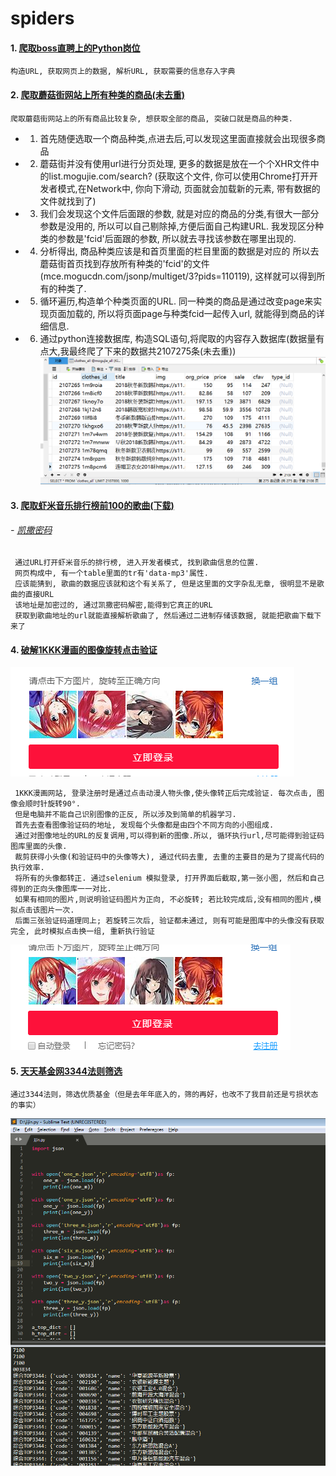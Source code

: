 # spiders
#### 1. [爬取boss直聘上的Python岗位](https://github.com/kingjxlove/spiders/blob/master/spiders/zhipin.py)
    构造URL, 获取网页上的数据, 解析URL, 获取需要的信息存入字典
#### 2. [爬取蘑菇街网站上所有种类的商品(未去重)](https://github.com/kingjxlove/spiders/blob/master/spiders/mogujie_all.py)
    爬取蘑菇街网站上的所有商品比较复杂, 想获取全部的商品, 突破口就是商品的种类.
   - 1. 首先随便选取一个商品种类,点进去后,可以发现这里面直接就会出现很多商品
   - 2. 蘑菇街并没有使用url进行分页处理, 更多的数据是放在一个个XHR文件中的list.mogujie.com/search?
	(获取这个文件, 你可以使用Chrome打开开发者模式,在Network中, 你向下滑动, 页面就会加载新的元素, 带有数据的文件就找到了)
   - 3. 我们会发现这个文件后面跟的参数, 就是对应的商品的分类,有很大一部分参数是没用的, 所以可以自己剔除掉,方便后面自己构建URL. 我发现区分种类的参数是'fcid'后面跟的参数, 所以就去寻找该参数在哪里出现的.
   - 4. 分析得出, 商品种类应该是和首页里面的栏目里面的数据是对应的 所以去蘑菇街首页找到存放所有种类的'fcid'的文件(mce.mogucdn.com/jsonp/multiget/3?pids=110119), 这样就可以得到所有的种类了.
   - 5. 循环遍历,构造单个种类页面的URL. 同一种类的商品是通过改变page来实现页面加载的, 所以将页面page与种类fcid一起传入url, 就能得到商品的详细信息.
   - 6. 通过python连接数据库, 构造SQL语句,将爬取的内容存入数据库(数据量有点大,我最终爬了下来的数据共2107275条(未去重))
   ![蘑菇街所有商品数据](https://github.com/kingjxlove/img/blob/master/spiders_img/%E8%98%91%E8%8F%87%E8%A1%97%E6%95%B0%E6%8D%AE.png)
#### 3. [爬取虾米音乐排行榜前100的歌曲(下载)](https://github.com/kingjxlove/spiders/blob/master/spiders/xiami.py)
###### - [凯撒密码](https://github.com/kingjxlove/spiders/blob/master/spiders/kaisha.py)
	 通过URL打开虾米音乐的排行榜, 进入开发者模式, 找到歌曲信息的位置.
	 网页构成中, 有一个table里面的tr有'data-mp3'属性.
	 应该能猜到, 歌曲的数据应该就和这个有关系了, 但是这里面的文字杂乱无章, 很明显不是歌曲的直接URL
	 该地址是加密过的, 通过凯撒密码解密,能得到它真正的URL
	 获取到歌曲地址的url就能直接解析歌曲了, 然后通过二进制存储该数据, 就能把歌曲下载下来了
#### 4. [破解1KKK漫画的图像旋转点击验证](https://github.com/kingjxlove/spiders/blob/master/spiders/img_check.py)
![未点击时的验证码](https://github.com/kingjxlove/img/blob/master/spiders_img/1kkk%E9%AA%8C%E8%AF%81%E7%A0%81.png)

	 1KKK漫画网站, 登录注册时是通过点击动漫人物头像,使头像转正后完成验证. 每次点击, 图像会顺时针旋转90°.
	 但是电脑并不能自己识别图像的正反, 所以涉及到简单的机器学习.
	 首先去查看图像验证码的地址, 发现每个头像都是由四个不同方向的小图组成.
	 通过对图像地址的URL的反复调用,可以得到新的图像.所以, 循环执行url,尽可能得到验证码图库里面的头像.
	 裁剪获得小头像(和验证码中的头像等大), 通过代码去重, 去重的主要目的是为了提高代码的执行效率.
	 将所有的头像都转正. 通过selenium 模拟登录, 打开界面后截取,第一张小图, 然后和自己得到的正向头像图库一一对比.
	 如果有相同的图片,则说明验证码图片为正向, 不必旋转; 若比较完成后,没有相同的图片,模拟点击该图片一次.
	 后面三张验证码道理同上; 若旋转三次后, 验证都未通过, 则有可能是图库中的头像没有获取完全, 此时模拟点击换一组, 重新执行验证
![验证完成后的图片](https://github.com/kingjxlove/img/blob/master/spiders_img/1kkk%E9%AA%8C%E8%AF%81%E7%A0%81(%E6%AD%A3).png)
#### 5. [天天基金网3344法则筛选](https://github.com/kingjxlove/spiders/blob/master/spiders/jijin.py)
    通过3344法则，筛选优质基金（但是去年年底入的，筛的再好，也改不了我目前还是亏损状态的事实）
   ![天天基金网](https://github.com/kingjxlove/img/blob/master/%E5%A4%A9%E5%A4%A9%E5%9F%BA%E9%87%91%E7%BD%913344%E7%AD%9B%E9%80%89.png)
	

